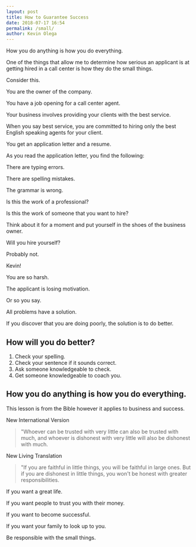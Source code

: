 ```yaml
--- 
layout: post 
title: How to Guarantee Success
date: 2018-07-17 16:54
permalink: /small/ 
author: Kevin Olega 
--- 
```

How you do anything is how you do everything.

One of the things that allow me to determine how serious an applicant is at getting hired in a call center is how they do the small things.

Consider this.

You are the owner of the company.

You have a job opening for a call center agent.

Your business involves providing your clients with the best service. 

When you say best service, you are committed to hiring only the best English speaking agents for your client.

You get an application letter and a resume.

As you read the application letter, you find the following:

There are typing errors.

There are spelling mistakes.

The grammar is wrong.

Is this the work of a professional?

Is this the work of someone that you want to hire?

Think about it for a moment and put yourself in the shoes of the business owner.

Will you hire yourself?

Probably not.

Kevin!

You are so harsh.

The applicant is losing motivation.

Or so you say.

All problems have a solution.

If you discover that you are doing poorly, the solution is to do better.

## How will you do better?

1. Check your spelling.
2. Check your sentence if it sounds correct.
3. Ask someone knowledgeable to check.
4. Get someone knowledgeable to coach you.


## How you do anything is how you do everything.

This lesson is from the Bible however it applies to business and success.

New International Version
> "Whoever can be trusted with very little can also be trusted with much, and whoever is dishonest with very little will also be dishonest with much.

New Living Translation
> "If you are faithful in little things, you will be faithful in large ones. But if you are dishonest in little things, you won't be honest with greater responsibilities.

If you want a great life.

If you want people to trust you with their money.

If you want to become successful.
  
If you want your family to look up to you.

Be responsible with the small things.